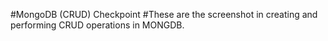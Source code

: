 
#MongoDB (CRUD) Checkpoint 
#These are the screenshot in creating and performing CRUD operations in MONGDB.